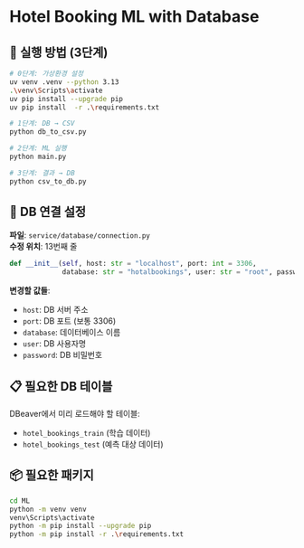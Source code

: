# Hotel Booking ML with Database

## 🚀 실행 방법 (3단계)

```bash
# 0단계: 가상환경 설정
uv venv .venv --python 3.13
.\venv\Scripts\activate
uv pip install --upgrade pip
uv pip install  -r .\requirements.txt

# 1단계: DB → CSV
python db_to_csv.py

# 2단계: ML 실행
python main.py

# 3단계: 결과 → DB
python csv_to_db.py
```


## 🔧 DB 연결 설정

**파일**: `service/database/connection.py`  
**수정 위치**: 13번째 줄

```python
def __init__(self, host: str = "localhost", port: int = 3306, 
             database: str = "hotalbookings", user: str = "root", password: str = "root1234"):
```

**변경할 값들**:
- `host`: DB 서버 주소
- `port`: DB 포트 (보통 3306)
- `database`: 데이터베이스 이름
- `user`: DB 사용자명
- `password`: DB 비밀번호

## 📋 필요한 DB 테이블

DBeaver에서 미리 로드해야 할 테이블:
- `hotel_bookings_train` (학습 데이터)
- `hotel_bookings_test` (예측 대상 데이터)



## 📦 필요한 패키지

```bash
cd ML
python -m venv venv
venv\Scripts\activate
python -m pip install --upgrade pip
python -m pip install -r .\requirements.txt

```
